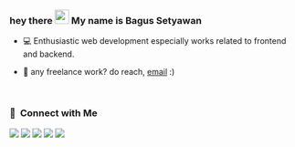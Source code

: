 ### hey there <img src="https://media.giphy.com/media/hvRJCLFzcasrR4ia7z/giphy.gif" width="25px"> My name is Bagus Setyawan

- 💻 Enthusiastic web development especially works related to frontend and backend.

- 💼 any freelance work? do reach, [email](mailto:bagussetyawan551@gmail.com) :)


</br>

### 🤝 &nbsp;Connect with Me

<p>
<!-- <a href="#"><img src="https://img.shields.io/badge/-novriamsyah.com-3423A6?style=flat&logo=Google-Chrome&logoColor=white"/></a> -->
<a href="https://linkedin.com/in/bagus-setyawan-it"><img src="https://img.shields.io/badge/-Novri%20Amsyah-0077B5?style=flat&logo=Linkedin&logoColor=white"/></a>
<a href="mailto:novriamsyahh@gmail.com"><img src="https://img.shields.io/badge/-novriamsyahh@gmail.com-D14836?style=flat&logo=Gmail&logoColor=white"/></a>
<a href="https://www.youtube.com/channel/UCW_jp7PE1owhjYC9Vvq8rYA"><img src="https://img.shields.io/badge/-Serbades-BD081C?style=flat&logo=Youtube&logoColor=white"/></a>
<a href="https://instagram.com/novri_amsyah26"><img src="https://img.shields.io/badge/-@novri_amsyah26-E4405F?style=flat&logo=Instagram&logoColor=white"/></a>
<a href="https://facebook.com/novri-amsyah"><img src="https://img.shields.io/badge/-@novriamsyah-1877F2?style=flat&logo=Facebook&logoColor=white"/></a>
</p>
